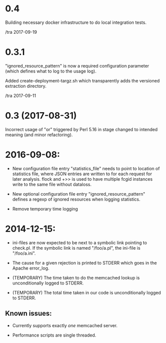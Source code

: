 0.4
===

Building necessary docker infrastructure to do local integration tests.

/tra 2017-09-19

0.3.1
===

"ignored_resource_pattern" is now a required configuration parameter
(which defines what to log to the usage log).

Added create-deployment-targz.sh which transparently adds the versioned
extraction directory. 

/tra 2017-09-11

0.3 (2017-08-31)
===

Incorrect usage of "or" triggered by Perl 5.16 in stage changed to
intended meaning (and minor refactoring).


2016-09-08:
====

* New configuration file entry "statistics_file" needs to point to
  location of statistics file, where JSON entries are written to for
  each request for later analysis.  flock and +>> is used to have
  multiple fcgid instances write to the same file without dataloss.

* New optional configuration file entry "ignored_resource_pattern"
  defines a regexp of ignored resources when logging statistics.

* Remove temporary time logging

2014-12-15:
====

 * ini-files are now expected to be next to a symbolic link
   pointing to check.pl.  If the symbolic link is named "/foo/a.pl",
   the ini-file is "/foo/a.ini".

 * The cause for a given rejection is printed to STDERR which goes
   in the Apache error_log.

 * (TEMPORARY) The time taken to do the memcached lookup is
   unconditionally logged to STDERR.

 * (TEMPORARY) The total time taken in our code is unconditionally
   logged to STDERR.

Known issues:
----

 * Currently supports exactly _one_ memcached server.

 * Performance scripts are single threaded.
